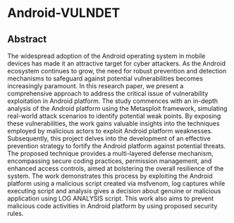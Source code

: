 # Android-VULNDET

## Abstract
The widespread adoption of the Android operating system in mobile devices has made it an
attractive target for cyber attackers. As the Android ecosystem continues to grow, the need for robust
prevention and detection mechanisms to safeguard against potential vulnerabilities becomes increasingly
paramount. In this research paper, we present a comprehensive approach to address the critical issue of
vulnerability exploitation in Android platform. The study commences with an in-depth analysis of the Android
platform using the Metasploit framework, simulating real-world attack scenarios to identify potential weak
points. By exposing these vulnerabilities, the work gains valuable insights into the techniques employed by
malicious actors to exploit Android platform weaknesses. Subsequently, this project delves into the
development of an effective prevention strategy to fortify the Android platform against potential threats. The
proposed technique provides a multi-layered defense mechanism, encompassing secure coding practices,
permission management, and enhanced access controls, aimed at bolstering the overall resilience of the system.
The work demonstrates this process by exploiting the Android platform using a malicious script created via
msfvenom, log captures while executing script and analysis gives a decision about genuine or malicious
application using LOG ANALYSIS script. This work also aims to prevent malicious code activities in Android
platform by using proposed security rules.

